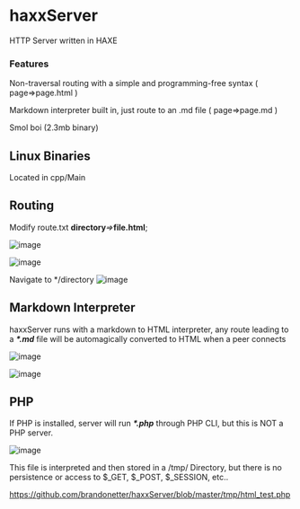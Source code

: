# haxxServer
HTTP Server written in HAXE

### Features
Non-traversal routing with a simple and programming-free syntax ( page=>page.html )

Markdown interpreter built in, just route to an .md file ( page=>page.md )

Smol boi (2.3mb binary)





## Linux Binaries
Located in cpp/Main

## Routing
Modify route.txt
**directory**_=>_**file.html**;


![image](https://user-images.githubusercontent.com/4108484/113360945-ce071180-9318-11eb-87f4-94122112ee00.png)

![image](https://user-images.githubusercontent.com/4108484/113360930-c6476d00-9318-11eb-8588-36d16922cf00.png)

Navigate to \*/directory
![image](https://user-images.githubusercontent.com/4108484/113361017-fbec5600-9318-11eb-89cc-6403cc9b9ddc.png)



## Markdown Interpreter
haxxServer runs with a markdown to HTML interpreter, any route leading to a **_*.md_** file will be automagically converted to HTML when a peer connects

![image](https://user-images.githubusercontent.com/4108484/113361378-ddd32580-9319-11eb-80bf-b8ed344e0023.png)

![image](https://user-images.githubusercontent.com/4108484/113361421-f2172280-9319-11eb-876f-e675ca91abac.png)

## PHP
If PHP is installed, server will run **_*.php_** through PHP CLI, but this is NOT a PHP server. 

![image](https://user-images.githubusercontent.com/4108484/113361896-07d91780-931b-11eb-9c3c-b7e97e40335b.png)

This file is interpreted and then stored in a /tmp/ Directory, but there is no persistence or access to $_GET, $_POST, $_SESSION, etc..

https://github.com/brandonetter/haxxServer/blob/master/tmp/html_test.php
